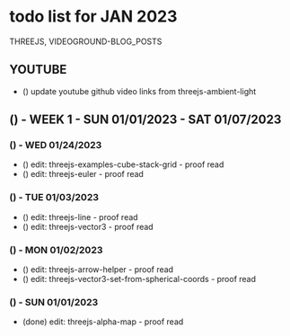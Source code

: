 # todo list for JAN 2023

THREEJS, VIDEOGROUND-BLOG_POSTS

## YOUTUBE
* () update youtube github video links from threejs-ambient-light

<!-------- ----------
-- WEEK 1
---------- --------->
## () - WEEK 1 - SUN 01/01/2023 - SAT 01/07/2023

### () - WED 01/24/2023
* () edit: threejs-examples-cube-stack-grid - proof read
* () edit: threejs-euler - proof read

### () - TUE 01/03/2023
* () edit: threejs-line - proof read
* () edit: threejs-vector3 - proof read

### () - MON 01/02/2023
* () edit: threejs-arrow-helper - proof read
* () edit: threejs-vector3-set-from-spherical-coords - proof read

### () - SUN 01/01/2023
* (done) edit: threejs-alpha-map - proof read
